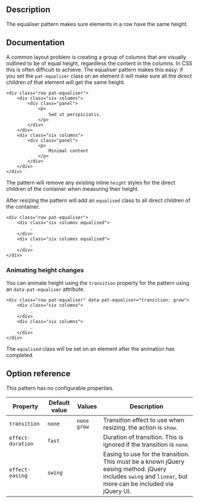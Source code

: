## Description

The equaliser pattern makes sure elements in a row have the same height.

## Documentation

A common layout problem is creating a group of columns that are visually
outlined to be of equal height, regardless the content in the columns. In CSS
this is often difficult to achieve. The equaliser pattern makes this easy:
if you set the ``pat-equaliser`` class on an element it will make sure all
the direct children of that element will get the same height.

    <div class="row pat-equaliser">
        <div class="six columns">
            <div class="panel">
                <p>
                    Sed ut perspiciatis‥
                </p>
            </div>
        </div>
        <div class="six columns">
            <div class="panel">
                <p>
                    Minimal content
                </p>
            </div>
        </div>
    </div>


The pattern will remove any existing inline ``height`` styles for the direct
children of the container when measuring their height.

After resizing the pattern will add an ``equalised`` class to all direct
children of the container.

    <div class="row pat-equaliser">
        <div class="six columns equalised">
             ‥
        </div>
        <div class="six columns equalised">
             ‥
        </div>
    </div>


### Animating height changes

You can animate height using the `transition` property for the pattern using
an `data-pat-equaliser` attribute.

    <div class="row pat-equaliser" data-pat-equaliser="transition: grow">
        <div class="six columns">
             ‥
        </div>
        <div class="six columns">
             ‥
        </div>
    </div>

The `equalised` class will be set on an element after the animation has
completed.


## Option reference

This pattern has no configurable properties.

| Property | Default value | Values   | Description |
| -------- | ------------- | -------- | ----------- |
| `transition` | `none` | `none` `grow` | Transition effect to use when resizing.  the action is `show`. |
| `effect-duration` | `fast` | | Duration of transition. This is ignored if the transition is `none`. |
| `effect-easing`  | `swing` | | Easing to use for the transition. This must be a known jQuery easing method. jQuery includes `swing` and `linear`, but more can be included via jQuery UI. |
